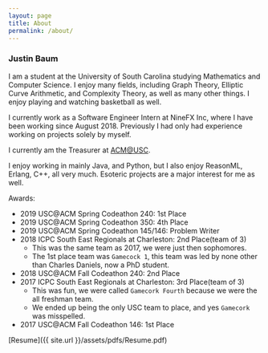 ```yaml
---
layout: page
title: About
permalink: /about/
---
```


### Justin Baum
I am a student at the University of South Carolina studying Mathematics and Computer Science. I enjoy many fields, including Graph Theory, Elliptic Curve Arithmetic, and Complexity Theory, as well as many other things. I enjoy playing and watching basketball as well.

I currently work as a Software Engineer Intern at NineFX Inc, where I have been working since August 2018. Previously I had only had experience working on projects solely by myself.

I currently am the Treasurer at [ACM@USC](https://acm.cse.sc.edu).

I enjoy working in mainly Java, and Python, but I also enjoy ReasonML, Erlang, C++, all very much. Esoteric projects are a major interest for me as well.

Awards:
* 2019 USC@ACM Spring Codeathon 240: 1st Place
* 2019 USC@ACM Spring Codeathon 350: 4th Place
* 2019 USC@ACM Spring Codeathon 145/146: Problem Writer
* 2018 ICPC South East Regionals at Charleston: 2nd Place(team of 3)
	* This was the same team as 2017, we were just then sophomores.
	* The 1st place team was `Gamecock 1`, this team was led by none other than Charles Daniels, now a PhD student.
* 2018 USC@ACM Fall Codeathon 240: 2nd Place
* 2017 ICPC South East Regionals at Charleston: 3rd Place(team of 3)
	* This was fun, we were called `Gamecork Fourth` because we were the all freshman team.
	* We ended up being the only USC team to place, and yes `Gamecork` was misspelled.
* 2017 USC@ACM Fall Codeathon 146: 1st Place

[Resume]({{ site.url }}/assets/pdfs/Resume.pdf)
